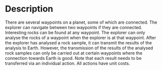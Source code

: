 # Description 

There are several waypoints on a planet, some of which are connected. The explorer can navigate between two waypoints if they are connected. Interesting rocks can be found at any waypoint. The explorer can only analyse the rocks of a waypoint when the explorer is at that waypoint. After the explorer has analysed a rock sample, it can transmit the results of the analysis to Earth. However, the transmission of the results of the analysed rock samples can only be carried out at certain waypoints where the connection towards Earth is good. Note that each result needs to be transferred via an individual action. All actions have unit costs.